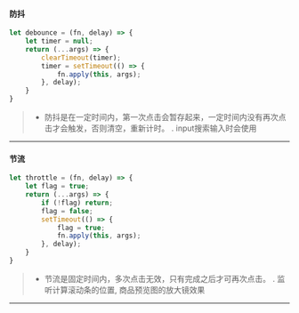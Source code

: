 #### 防抖
``` javascript
let debounce = (fn, delay) => {
    let timer = null;
    return (...args) => {
        clearTimeout(timer);
        timer = setTimeout(() => {
            fn.apply(this, args);
        }, delay);
    }
}
```
>* 防抖是在一定时间内，第一次点击会暂存起来，一定时间内没有再次点击才会触发，否则清空，重新计时。
. input搜索输入时会使用
----
#### 节流
``` javascript
let throttle = (fn, delay) => {
    let flag = true;
    return (...args) => {
        if (!flag) return;
        flag = false;
        setTimeout(() => {
            flag = true;
            fn.apply(this, args);
        }, delay);
    }
}
```
>* 节流是固定时间内，多次点击无效，只有完成之后才可再次点击。
. 监听计算滚动条的位置, 商品预览图的放大镜效果
----